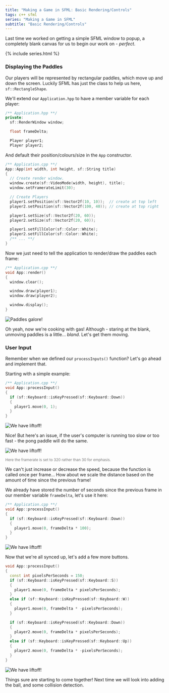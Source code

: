 ```yaml
---
title: "Making a Game in SFML: Basic Rendering/Controls"
tags: c++ sfml 
series: "Making a Game in SFML"
subtitle: "Basic Rendering/Controls"
---
```


Last time we worked on getting a simple SFML window to popup, a completely blank canvas for us to begin our work on - _perfect_.
<!--more-->

{% include series.html %}

### Displaying the Paddles
Our players will be represented by rectangular paddles, which move up and down the screen. Luckily SFML has just the class to help us here, `sf::RectangleShape`.

We'll extend our `Application.hpp` to have a member variable for each player:
```c++
/** Application.hpp **/
private:
  sf::RenderWindow window;

  float frameDelta;

  Player player1;
  Player player2;
```

And default their position/colours/size in the `App` constructor.

```c++
/** Application.cpp **/
App::App(int width, int height, sf::String title)
{
  // Create render window.
  window.create(sf::VideoMode(width, height), title);
  window.setFramerateLimit(30);

  // Create Players
  player1.setPosition(sf::Vector2f(10, 10));  // create at top left
  player2.setPosition(sf::Vector2f(100, 40)); // create at top right

  player1.setSize(sf::Vector2f(20, 60));
  player2.setSize(sf::Vector2f(20, 60));

  player1.setFillColor(sf::Color::White);
  player2.setFillColor(sf::Color::White);
  /** ... **/
}
```
Now we just need to tell the application to render/draw the paddles each frame:
```c++ 
/** Application.cpp **/
void App::render()
{
  window.clear();

  window.draw(player1);
  window.draw(player2);

  window.display();
}
```

![Paddles galore!](/assets/images/MAGISFML/sfml-basics-1.JPG)

Oh yeah, now we're cooking with gas! 
Although - staring at the blank, unmoving paddles is a little... _bland_. Let's get them moving.

### User Input
Remember when we defined our `processInputs()` function? Let's go ahead and implement that.

Starting with a simple example:
```c++
/** Application.cpp **/
void App::processInput()
{
  if (sf::Keyboard::isKeyPressed(sf::Keyboard::Down))
  {
    player1.move(0, 1);
  }
}
```

![We have liftoff!](/assets/images/MAGISFML/sfml-basics-2.gif)

Nice! But here's an issue, if the user's computer is running too slow or too fast - the pong paddle will do the same.

![We have liftoff!](/assets/images/MAGISFML/sfml-basics-3.gif)

<sup style="color: #777">Here the framerate is set to 320 rather than 30 for emphasis.</sup>

We can't just increase or decrease the speed, because the function is called once per frame... How about we scale the distance based on the amount of time since the previous frame!

We already have stored the number of seconds since the previous frame in our member variable `frameDelta`, let's use it here:
```c++
/** Application.cpp **/
void App::processInput()
{
  if (sf::Keyboard::isKeyPressed(sf::Keyboard::Down))
  {
    player1.move(0, frameDelta * 100);
  }
}
```

![We have liftoff!](/assets/images/MAGISFML/sfml-basics-4.gif)

Now that we're all synced up, let's add a few more buttons.
```c++
void App::processInput()
{
  const int pixelsPerSeconds = 150;
  if (sf::Keyboard::isKeyPressed(sf::Keyboard::S))
  {
    player1.move(0, frameDelta * pixelsPerSeconds);
  }
  else if (sf::Keyboard::isKeyPressed(sf::Keyboard::W))
  {
    player1.move(0, frameDelta * -pixelsPerSeconds);
  }

  if (sf::Keyboard::isKeyPressed(sf::Keyboard::Down))
  {
    player2.move(0, frameDelta * pixelsPerSeconds);
  }
  else if (sf::Keyboard::isKeyPressed(sf::Keyboard::Up))
  {
    player2.move(0, frameDelta * -pixelsPerSeconds);
  }
}
```

![We have liftoff!](/assets/images/MAGISFML/sfml-basics-5.gif)

Things sure are starting to come together! Next time we will look into adding the ball, and some collision detection.